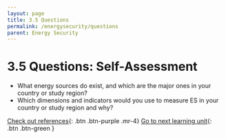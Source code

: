 ```yaml
---
layout: page
title: 3.5 Questions
permalink: /energysecurity/questions
parent: Energy Security
---
```

# 3.5 Questions: Self-Assessment

- What energy sources do exist, and which are the major ones in your country or study region?
- Which dimensions and indicators would you use to measure ES in your country or study region and why?

[Check out references](https://waterbender231.github.io/wef-nexus-online-course/energysecurity/references){: .btn .btn-purple .mr-4}
[Go to next learning unit](https://waterbender231.github.io/wef-nexus-online-course/foodsecurity/){: .btn .btn-green }